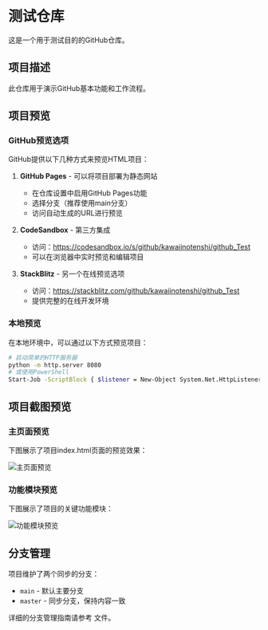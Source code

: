 # 测试仓库

这是一个用于测试目的的GitHub仓库。

## 项目描述

此仓库用于演示GitHub基本功能和工作流程。

## 项目预览

### GitHub预览选项

GitHub提供以下几种方式来预览HTML项目：

1. **GitHub Pages** - 可以将项目部署为静态网站
   - 在仓库设置中启用GitHub Pages功能
   - 选择分支（推荐使用main分支）
   - 访问自动生成的URL进行预览

2. **CodeSandbox** - 第三方集成
   - 访问：https://codesandbox.io/s/github/kawaiinotenshi/github_Test
   - 可以在浏览器中实时预览和编辑项目

3. **StackBlitz** - 另一个在线预览选项
   - 访问：https://stackblitz.com/github/kawaiinotenshi/github_Test
   - 提供完整的在线开发环境

### 本地预览

在本地环境中，可以通过以下方式预览项目：

```bash
# 启动简单的HTTP服务器
python -m http.server 8080
# 或使用PowerShell
Start-Job -ScriptBlock { $listener = New-Object System.Net.HttpListener; $listener.Prefixes.Add('http://localhost:8080/'); $listener.Start(); while ($listener.IsListening) { $context = $listener.GetContext(); $response = $context.Response; $filePath = Join-Path (Get-Location).Path ($context.Request.Url.LocalPath.TrimStart('/')); if ($filePath -eq (Get-Location).Path) { $filePath = Join-Path $filePath 'index.html'; } if (Test-Path $filePath -PathType Leaf) { $content = [System.IO.File]::ReadAllBytes($filePath); $response.ContentLength64 = $content.Length; $output = $response.OutputStream; $output.Write($content, 0, $content.Length); $output.Close(); } else { $response.StatusCode = 404; $response.Close(); } } }
```

## 项目截图预览

### 主页面预览

下图展示了项目index.html页面的预览效果：

![主页面预览](https://via.placeholder.com/800x400/2c3e50/ffffff?text=项目+主页面+预览)

### 功能模块预览

下图展示了项目的关键功能模块：

![功能模块预览](https://via.placeholder.com/800x400/3498db/ffffff?text=功能+模块+预览)

## 分支管理

项目维护了两个同步的分支：
- `main` - 默认主要分支
- `master` - 同步分支，保持内容一致

详细的分支管理指南请参考 <mcfile name="BRANCH_GUIDE.md" path="BRANCH_GUIDE.md"></mcfile> 文件。